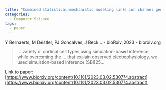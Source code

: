 ```yaml
---
title: "Combined statistical-mechanistic modeling links ion channel genes to physiology of cortical neuron types"
categories:
  - Computer Science
tags:
  - paper
---
```

Y Bernaerts, M Deistler, PJ Goncalves, J Beck… - bioRxiv, 2023 - biorxiv.org

>… variety of cortical cell types using simulation-based inference, while overcoming the … that explain observed electrophysiology, we used simulation-based inference (SBI)25…

Link to paper: [https://www.biorxiv.org/content/10.1101/2023.03.02.530774.abstract](https://www.biorxiv.org/content/10.1101/2023.03.02.530774.abstract)
